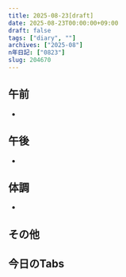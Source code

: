 ```yaml
---
title: 2025-08-23[draft]
date: 2025-08-23T00:00:00+09:00
draft: false
tags: ["diary", ""]
archives: ["2025-08"]
n年日記: ["0823"]
slug: 204670
---
```

## 午前
- 
## 午後
- 
## 体調
- 
## その他
## 今日のTabs